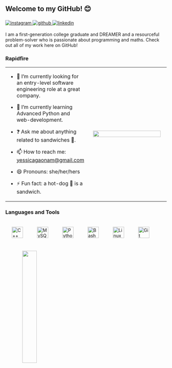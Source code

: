 ## Welcome to my GitHub! 😊 
 ###  
 
  

<a href="https://www.instagram.com/nomanches_yessi/" target="_blank">
<img src=https://img.shields.io/badge/instagram-%23000000.svg?&style=for-the-badge&logo=instagram&logoColor=white alt=instagram style="margin-bottom: 5px;" />
</a>
<a href="https://github.com/yessgm" target="_blank">
<img src=https://img.shields.io/badge/github-%2324292e.svg?&style=for-the-badge&logo=github&logoColor=white alt=github style="margin-bottom: 5px;" />
</a>
<a href="https://www.linkedin.com/in/yessica-gaona-morales/" target="_blank">
<img src=https://img.shields.io/badge/linkedin-%231E77B5.svg?&style=for-the-badge&logo=linkedin&logoColor=white alt=linkedin style="margin-bottom: 5px;" />
</a>
  

I am a first-generation college graduate and DREAMER and a resourceful problem-solver who is passionate about programming and maths. Check out all of my work here on GitHub! 
  

### Rapidfire  
<table><tr><td valign="top" width="50%">

- 🔭 I’m currently looking for an entry-level software engineering role at a great company.  

- 🌱 I’m currently learning Advanced Python and web-development.  
  
- ❓ Ask me about anything related to sandwiches 🥪.  
  
- 📫 How to reach me: yessicagaonam@gmail.com

- 😄 Pronouns: she/her/hers

- ⚡ Fun fact: a hot-dog  🌭 is a  sandwich.  


</td><td valign="center" width="50%">

<div align="center">
<img src="https://rishavanand.github.io/static/images/greetings.gif" align="center" style="width: 95%" />
</div>  


</td></tr></table>  

### Languages and Tools  
<div align="left">  
<img style="margin: 20px" src="https://profilinator.rishav.dev/skills-assets/cplusplus-original.svg" alt="C++" height="35" />  
<img style="margin: 20px" src="https://profilinator.rishav.dev/skills-assets/mysql-original-wordmark.svg" alt="MySQL" height="35" />  
<img style="margin: 20px" src="https://profilinator.rishav.dev/skills-assets/python-original.svg" alt="Python" height="35" />  
<img style="margin: 20px" src="https://profilinator.rishav.dev/skills-assets/gnu_bash-icon.svg" alt="Bash" height="35" />  
<img style="margin: 20px" src="https://profilinator.rishav.dev/skills-assets/linux-original.svg" alt="Linux" height="35" />  
<img style="margin: 20px" src="https://profilinator.rishav.dev/skills-assets/git-scm-icon.svg" alt="Git" height="35" />  
</div>  

#### 
#### 
<div align="center">
<img src="https://github-readme-stats.vercel.app/api/top-langs/?username=yessgm" align="left" style="width: 30%" />
</div>  
 
